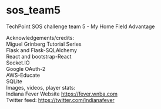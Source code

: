 # sos_team5
TechPoint SOS challenge team 5 - My Home Field Advantage

Acknowledgements/credits: <br />
Miguel Grinberg Tutorial Series <br />
Flask and Flask-SQLAlchemy <br />
React and bootstrap-React <br />
Socket.IO <br />
Google OAuth-2 <br />
AWS-Educate <br />
SQLite<br />
Images, videos, player stats:<br />
Indiana Fever Website https://fever.wnba.com
<br /> 
Twitter feed: https://twitter.com/indianafever
